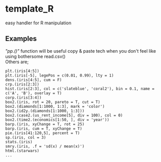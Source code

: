 # template_R
easy handler for R manipulation <br>

## Examples <br>
*"pp.()"* function will be useful copy & paste tech when you don't feel like using bothersome read.csv() <br>
Others are; <br>

    plt.(iris[4:5])
    plt.(iris[-5], legePos = c(0.01, 0.99), lty = 1)
    dens.(iris[4:5], cum = F)
    crp.(iris[2:3])
    hist.(iris[2:3], col = c('slateblue', 'coral2'), bin = 0.1, name = c('A', 'B'), overlay = T)
    corp.(iris[3:4])
    box2.(iris, rot = 20, pareto = T, cut = T)
    box2.(diamonds[1:1000, 1:3], mark = 'color')
    box2.(id2y.(diamonds[1:1000, 1:3]))
    box2.(case2.(us_rent_income[5], div = 100), col = 0)
    box2.(time2.(economics[1:50, ], div = 'year'))
    barp.(iris, xyChange = T, rot = 25)
    barp.(iris, cum = T, xyChange = T)
    pie.(iris[41:120,5], percent = T)
    sp.(iris, col = 3)
    stats.(iris)
    smry.(iris, .f = 'sd(x) / mean(x)')
    html.(starwars)
    ...
